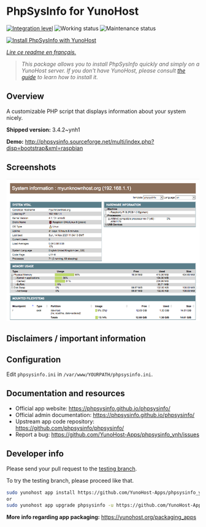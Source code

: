 <!--
N.B.: This README was automatically generated by https://github.com/YunoHost/apps/tree/master/tools/README-generator
It shall NOT be edited by hand.
-->

# PhpSysInfo for YunoHost

[![Integration level](https://dash.yunohost.org/integration/phpsysinfo.svg)](https://dash.yunohost.org/appci/app/phpsysinfo) ![Working status](https://ci-apps.yunohost.org/ci/badges/phpsysinfo.status.svg) ![Maintenance status](https://ci-apps.yunohost.org/ci/badges/phpsysinfo.maintain.svg)

[![Install PhpSysInfo with YunoHost](https://install-app.yunohost.org/install-with-yunohost.svg)](https://install-app.yunohost.org/?app=phpsysinfo)

*[Lire ce readme en français.](./README_fr.md)*

> *This package allows you to install PhpSysInfo quickly and simply on a YunoHost server.
If you don't have YunoHost, please consult [the guide](https://yunohost.org/#/install) to learn how to install it.*

## Overview

A customizable PHP script that displays information about your system nicely.


**Shipped version:** 3.4.2~ynh1

**Demo:** http://phpsysinfo.sourceforge.net/multi/index.php?disp=bootstrap&xml=raspbian

## Screenshots

![Screenshot of PhpSysInfo](./doc/screenshots/screenshot.png)

## Disclaimers / important information

## Configuration

Edit `phpsysinfo.ini` in `/var/www/YOURPATH/phpsysinfo.ini`.

## Documentation and resources

* Official app website: <https://phpsysinfo.github.io/phpsysinfo/>
* Official admin documentation: <https://phpsysinfo.github.io/phpsysinfo/>
* Upstream app code repository: <https://github.com/phpsysinfo/phpsysinfo/>
* Report a bug: <https://github.com/YunoHost-Apps/phpsysinfo_ynh/issues>

## Developer info

Please send your pull request to the [testing branch](https://github.com/YunoHost-Apps/phpsysinfo_ynh/tree/testing).

To try the testing branch, please proceed like that.

``` bash
sudo yunohost app install https://github.com/YunoHost-Apps/phpsysinfo_ynh/tree/testing --debug
or
sudo yunohost app upgrade phpsysinfo -u https://github.com/YunoHost-Apps/phpsysinfo_ynh/tree/testing --debug
```

**More info regarding app packaging:** <https://yunohost.org/packaging_apps>
